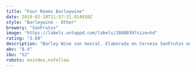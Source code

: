 ```yaml
---
title: "Four Rooms Barleywine"
date: 2019-02-10T11:57:31.914910Z
style: "Barleywine - Other"
brewery: "SanFrutos"
image: "https://labels.untappd.com/labels/2888039?size=hd"
rating: "3.68"
description: "Barley Wine con mezcal. Elaborada en Cerveza SanFrutos en febrero del 18 en colaboración con Mean Sardine Brewery, Propaganda Brewing y Cerveza Domus."
abv: "8.4"
ibu: "52"
robots: noindex,nofollow
---
```

